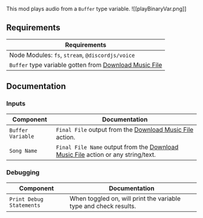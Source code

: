 This mod plays audio from a `Buffer` type variable.
![[playBinaryVar.png]]

## Requirements

| Requirements |
| --- |
| Node Modules: `fs`, `stream`, `@discordjs/voice` |
| `Buffer` type variable gotten from [Download Music File](https://github.com/slothyace/bmods-acedia/blob/main/.documentation/Download%20Music%20File.md) |

## Documentation
### Inputs

| Component | Documentation | 
| --- | --- |
| `Buffer Variable` | `Final File` output from the [Download Music File](https://github.com/slothyace/bmods-acedia/blob/main/.documentation/Download%20Music%20File.md) action. |
| `Song Name` | `Final File Name` output from the [Download Music File](https://github.com/slothyace/bmods-acedia/blob/main/.documentation/Download%20Music%20File.md) action or any string/text. |

### Debugging

| Component | Documentation |
| --- | --- |
| `Print Debug Statements` | When toggled on, will print the variable type and check results. |
